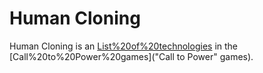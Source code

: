 # Human Cloning

Human Cloning is an [List%20of%20technologies](advance) in the [Call%20to%20Power%20games]("Call to Power" games).